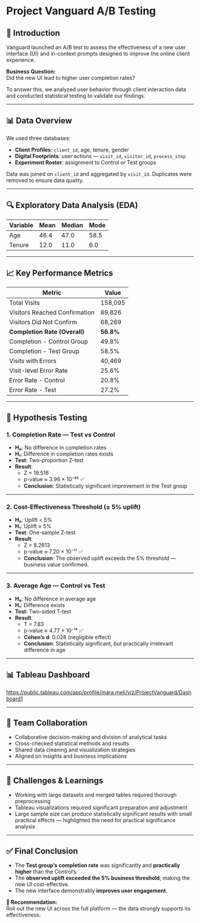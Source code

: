 # Project Vanguard A/B Testing  

## 📌 Introduction  
Vanguard launched an A/B test to assess the effectiveness of a new user interface (UI) and in-context prompts designed to improve the online client experience.  

**Business Question:**  
Did the new UI lead to higher user completion rates?  

To answer this, we analyzed user behavior through client interaction data and conducted statistical testing to validate our findings.  

---

## 📊 Data Overview  

We used three databases:

- **Client Profiles**: `client_id`, age, tenure, gender  
- **Digital Footprints**: user actions — `visit_id`, `visitor_id`, `process_step`  
- **Experiment Roster**: assignment to Control or Test groups  

Data was joined on `client_id` and aggregated by `visit_id`. Duplicates were removed to ensure data quality.  

---

## 🔍 Exploratory Data Analysis (EDA)  

| Variable | Mean  | Median | Mode  |
|----------|-------|--------|-------|
| Age      | 46.4  | 47.0   | 58.5  |
| Tenure   | 12.0  | 11.0   | 6.0   |

---

## 📈 Key Performance Metrics  

| Metric                         | Value               |
|--------------------------------|---------------------|
| Total Visits                  | 158,095             |
| Visitors Reached Confirmation | 89,826              |
| Visitors Did Not Confirm      | 68,269              |
| **Completion Rate (Overall)** | **56.8%**           |
| Completion - Control Group    | 49.8%               |
| Completion - Test Group       | 58.5%               |
| Visits with Errors            | 40,469              |
| Visit-level Error Rate        | 25.6%               |
| Error Rate - Control          | 20.8%               |
| Error Rate - Test             | 27.2%               |

---

## 📐 Hypothesis Testing

### 1. **Completion Rate — Test vs Control**
- **H₀**: No difference in completion rates  
- **H₁**: Difference in completion rates exists  
- **Test**: Two-proportion Z-test  
- **Result**:  
  - Z = 19.516  
  - p-value ≈ 3.96 × 10⁻⁸⁵ ✅  
  - **Conclusion**: Statistically significant improvement in the Test group

---

### 2. **Cost-Effectiveness Threshold (≥ 5% uplift)**
- **H₀**: Uplift < 5%  
- **H₁**: Uplift ≥ 5%  
- **Test**: One-sample Z-test  
- **Result**:  
  - Z = 8.2613  
  - p-value ≈ 7.20 × 10⁻¹⁷ ✅  
  - **Conclusion**: The observed uplift exceeds the 5% threshold — business value confirmed.

---

### 3. **Average Age — Control vs Test**
- **H₀**: No difference in average age  
- **H₁**: Difference exists  
- **Test**: Two-sided T-test  
- **Result**:  
  - T = 7.83  
  - p-value ≈ 4.77 × 10⁻¹⁵ ✅  
  - **Cohen’s d**: 0.028 (negligible effect)  
  - **Conclusion**: Statistically significant, but practically irrelevant difference in age

---

## 📊 Tableau Dashboard

https://public.tableau.com/app/profile/mara.meli/viz/ProjectVanguard/Dashboard1

---

## 🧠 Team Collaboration

- Collaborative decision-making and division of analytical tasks  
- Cross-checked statistical methods and results  
- Shared data cleaning and visualization strategies  
- Aligned on insights and business implications

---

## 🚧 Challenges & Learnings

- Working with large datasets and merged tables required thorough preprocessing  
- Tableau visualizations required significant preparation and adjustment  
- Large sample size can produce statistically significant results with small practical effects — highlighted the need for practical significance analysis

---

## ✅ Final Conclusion

- The **Test group’s completion rate** was significantly and **practically higher** than the Control’s.  
- The **observed uplift exceeded the 5% business threshold**, making the new UI cost-effective.  
- The new interface demonstrably **improves user engagement**.  

**📢 Recommendation:**  
Roll out the new UI across the full platform — the data strongly supports its effectiveness.

